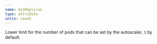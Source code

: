 ```yaml
---
name: minReplicas
type: attribute
units: count
---
```


Lower limit for the number of pods that can be set by the autoscaler, `1` by default.